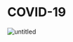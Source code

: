 # COVID-19

![untitled](https://user-images.githubusercontent.com/61702243/81048762-901c2600-8eda-11ea-975e-41b26288e47c.gif)
